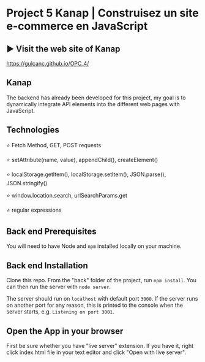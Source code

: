# Project 5 Kanap | Construisez un site e-commerce en JavaScript  #

## ▶️ Visit the web site of Kanap ##

https://gulcanc.github.io/OPC_4/

## Kanap ##

The backend has already been developed for this project, my goal is to dynamically integrate API elements into the different web pages with JavaScript.

## Technologies ##

:star: Fetch Method, GET, POST requests

:star: setAttribute(name, value), appendChild(), createElement()

:star: localStorage.getItem(), localStorage.setItem(), JSON.parse(), JSON.stringify()

:star: window.location.search, urlSearchParams.get

:star: regular expressions

## Back end Prerequisites ###

You will need to have Node and `npm` installed locally on your machine.

## Back end Installation ###

Clone this repo. From the "back" folder of the project, run `npm install`. You 
can then run the server with `node server`. 

The server should run on `localhost` with default port `3000`. If the
server runs on another port for any reason, this is printed to the
console when the server starts, e.g. `Listening on port 3001`.

## Open the App in your browser ###

First be sure whether you have "live server" extension. If you have it, right click index.html file in your text editor and click "Open with live server".


